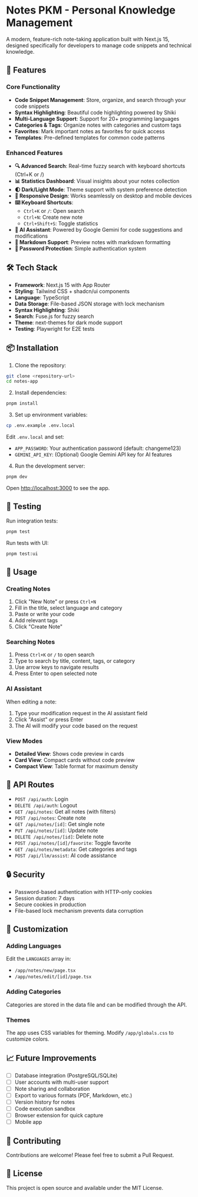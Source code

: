 # Notes PKM - Personal Knowledge Management

A modern, feature-rich note-taking application built with Next.js 15, designed specifically for developers to manage code snippets and technical knowledge.

## 🚀 Features

### Core Functionality
- **Code Snippet Management**: Store, organize, and search through your code snippets
- **Syntax Highlighting**: Beautiful code highlighting powered by Shiki
- **Multi-Language Support**: Support for 20+ programming languages
- **Categories & Tags**: Organize notes with categories and custom tags
- **Favorites**: Mark important notes as favorites for quick access
- **Templates**: Pre-defined templates for common code patterns

### Enhanced Features
- **🔍 Advanced Search**: Real-time fuzzy search with keyboard shortcuts (Ctrl+K or /)
- **📊 Statistics Dashboard**: Visual insights about your notes collection
- **🌓 Dark/Light Mode**: Theme support with system preference detection
- **📱 Responsive Design**: Works seamlessly on desktop and mobile devices
- **⌨️ Keyboard Shortcuts**: 
  - `Ctrl+K` or `/`: Open search
  - `Ctrl+N`: Create new note
  - `Ctrl+Shift+S`: Toggle statistics
- **🤖 AI Assistant**: Powered by Google Gemini for code suggestions and modifications
- **📝 Markdown Support**: Preview notes with markdown formatting
- **🔐 Password Protection**: Simple authentication system

## 🛠️ Tech Stack

- **Framework**: Next.js 15 with App Router
- **Styling**: Tailwind CSS + shadcn/ui components
- **Language**: TypeScript
- **Data Storage**: File-based JSON storage with lock mechanism
- **Syntax Highlighting**: Shiki
- **Search**: Fuse.js for fuzzy search
- **Theme**: next-themes for dark mode support
- **Testing**: Playwright for E2E tests

## 📦 Installation

1. Clone the repository:
```bash
git clone <repository-url>
cd notes-app
```

2. Install dependencies:
```bash
pnpm install
```

3. Set up environment variables:
```bash
cp .env.example .env.local
```

Edit `.env.local` and set:
- `APP_PASSWORD`: Your authentication password (default: changeme123)
- `GEMINI_API_KEY`: (Optional) Google Gemini API key for AI features

4. Run the development server:
```bash
pnpm dev
```

Open [http://localhost:3000](http://localhost:3000) to see the app.

## 🧪 Testing

Run integration tests:
```bash
pnpm test
```

Run tests with UI:
```bash
pnpm test:ui
```

## 📝 Usage

### Creating Notes
1. Click "New Note" or press `Ctrl+N`
2. Fill in the title, select language and category
3. Paste or write your code
4. Add relevant tags
5. Click "Create Note"

### Searching Notes
1. Press `Ctrl+K` or `/` to open search
2. Type to search by title, content, tags, or category
3. Use arrow keys to navigate results
4. Press Enter to open selected note

### AI Assistant
When editing a note:
1. Type your modification request in the AI assistant field
2. Click "Assist" or press Enter
3. The AI will modify your code based on the request

### View Modes
- **Detailed View**: Shows code preview in cards
- **Card View**: Compact cards without code preview
- **Compact View**: Table format for maximum density

## 📄 API Routes

- `POST /api/auth`: Login
- `DELETE /api/auth`: Logout
- `GET /api/notes`: Get all notes (with filters)
- `POST /api/notes`: Create note
- `GET /api/notes/[id]`: Get single note
- `PUT /api/notes/[id]`: Update note
- `DELETE /api/notes/[id]`: Delete note
- `POST /api/notes/[id]/favorite`: Toggle favorite
- `GET /api/notes/metadata`: Get categories and tags
- `POST /api/llm/assist`: AI code assistance

## 🔒 Security

- Password-based authentication with HTTP-only cookies
- Session duration: 7 days
- Secure cookies in production
- File-based lock mechanism prevents data corruption

## 🎨 Customization

### Adding Languages
Edit the `LANGUAGES` array in:
- `/app/notes/new/page.tsx`
- `/app/notes/edit/[id]/page.tsx`

### Adding Categories
Categories are stored in the data file and can be modified through the API.

### Themes
The app uses CSS variables for theming. Modify `/app/globals.css` to customize colors.

## 📈 Future Improvements

- [ ] Database integration (PostgreSQL/SQLite)
- [ ] User accounts with multi-user support
- [ ] Note sharing and collaboration
- [ ] Export to various formats (PDF, Markdown, etc.)
- [ ] Version history for notes
- [ ] Code execution sandbox
- [ ] Browser extension for quick capture
- [ ] Mobile app

## 🤝 Contributing

Contributions are welcome! Please feel free to submit a Pull Request.

## 📜 License

This project is open source and available under the MIT License.